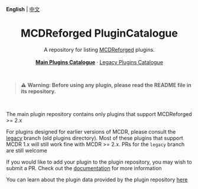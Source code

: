 **English** | [中文](readme_cn.md)

<h1 align="center"> MCDReforged PluginCatalogue</h1>

<p align="center"> 
  A repository for listing <a href="https://github.com/Fallen-Breath/MCDReforged">MCDReforged</a> plugins.
  <br>
  <br>
  <a href="https://github.com/twbs/bootstrap/issues/new?assignees=-&labels=bug&template=bug_report.yml"><strong>Main Plugins Catalogue</strong></a> 
  ·
  <a href="https://github.com/twbs/bootstrap/issues/new?assignees=&labels=feature&template=feature_request.yml">Legacy Plugins Catalogue</a> 
</p>
<br>

> ⚠️ **Warning: Before using any plugin, please read the README file in its repository.**

<br>

The main plugin repository contains only plugins that support MCDReforged >= 2.x

For plugins designed for earlier versions of MCDR, please consult the [legacy](https://github.com/MCDReforged/PluginCatalogue/tree/legacy) branch (old plugins directory). Most of these plugins that support MCDR 1.x will still work fine with MCDR >= 2.x. PRs for the `legacy` branch are still welcome

If you would like to add your plugin to the plugin repository, you may wish to submit a PR. Check out the [documentation](https://mcdreforged.readthedocs.io/zh_CN/latest/plugin_dev/plugin_catalogue.html) for more information

You can learn about the plugin data provided by the plugin repository [here](https://github.com/MCDReforged/PluginCatalogue/tree/meta)
